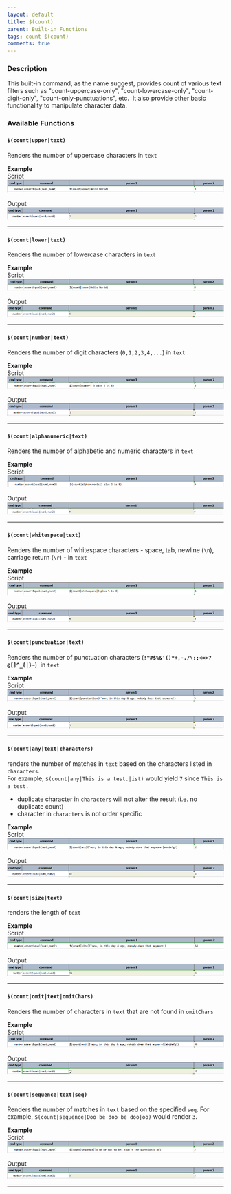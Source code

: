 ```yaml
---
layout: default
title: $(count)
parent: Built-in Functions
tags: count $(count)
comments: true
---
```



### Description
This built-in command, as the name suggest, provides count of various text filters such as "count-uppercase-only", 
"count-lowercase-only", "count-digit-only", "count-only-punctuations", etc.  It also provide other basic functionality 
to manipulate character data. 


### Available Functions

#### `$(count|upper|text)`
Renders the number of uppercase characters in `text`

**Example**<br/>
Script<br/>
![](image/$(count)_01.png)

Output<br/>
![](image/$(count)_02.png)

-----

#### `$(count|lower|text)`
Renders the number of lowercase characters in `text`

**Example**<br/>
Script<br/>
![](image/$(count)_03.png)

Output<br/>
![](image/$(count)_04.png)

-----

#### `$(count|number|text)`
Renders the number of digit characters (`0,1,2,3,4,...`) in `text`

**Example**<br/>
Script<br/>
![](image/$(count)_05.png)

Output<br/>
![](image/$(count)_06.png)

-----

#### `$(count|alphanumeric|text)`
Renders the number of alphabetic and numeric characters in `text`

**Example**<br/>
Script<br/>
![](image/$(count)_07.png)

Output<br/>
![](image/$(count)_08.png)

-----

#### `$(count|whitespace|text)`
Renders the number of whitespace characters - space, tab, newline (`\n`), carriage return (`\r`) - in `text`

**Example**<br/>
Script<br/>
![](image/$(count)_09.png)

Output<br/>
![](image/$(count)_10.png)

-----

#### `$(count|punctuation|text)`
Renders the number of punctuation characters (**`!"#$%&'()*+,-./\:;<=>?@[]^_{|}~`**)  in `text`

**Example**<br/>
Script<br/>
![](image/$(count)_11.png)

Output<br/>
![](image/$(count)_12.png)

-----

#### `$(count|any|text|characters)`
renders the number of matches in `text` based on the characters listed in `characters`.  
For example, `$(count|any|This is a test.|ist)` would yield `7` since `This is a test.`
- duplicate character in `characters` will not alter the result (i.e. no duplicate count)
- character in `characters` is not order specific

**Example**<br/>
Script<br/>
![](image/$(count)_13.png)

Output<br/>
![](image/$(count)_14.png)

-----

#### `$(count|size|text)`
renders the length of `text`

**Example**<br/>
Script<br/>
![](image/$(count)_15.png)

Output<br/>
![](image/$(count)_16.png)

-----

#### `$(count|omit|text|omitChars)`
Renders the number of characters in `text` that are not found in `omitChars`

**Example**<br/>
Script<br/>
![](image/$(count)_17.png)

Output<br/>
![](image/$(count)_18.png)

-----

#### `$(count|sequence|text|seq)`
Renders the number of matches in `text` based on the specified `seq`. 
For example, `$(count|sequence|Doo be doo be doo|oo)` would render `3`.

**Example**<br/>
Script<br/>
![](image/$(count)_19.png)

Output<br/>
![](image/$(count)_20.png)

-----

<script>jQuery(document).ready(function () { newOperationSelect(); });</script>
